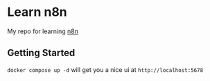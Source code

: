 # Learn n8n

My repo for learning [n8n](https://n8n.io)

## Getting Started

`docker compose up -d` will get you a nice ui at `http://localhost:5678`